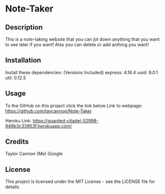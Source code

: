 # Note-Taker

## Description
This is a note-taking website that you can jot down anything that you want to see later if you want! Also you can delete or add anthing you want!


## Installation
Install these dependencies: (Versions Included)
 express: 4.16.4
 uuid: 9.0.1
 util: 0.12.5

## Usage

To the GitHub on this project click the link below
Link to webpage: https://github.com/taycannon/Note-Taker

Heroku Link: https://guarded-citadel-52998-949b3c33953f.herokuapp.com/


## Credits
Taylor Cannon (Me)
Google

## License
This project is licensed under the MIT License - see the LICENSE file for details.

